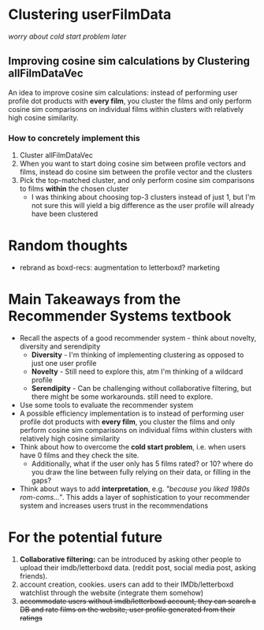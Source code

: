 # Clustering userFilmData

*worry about cold start problem later*

## Improving cosine sim calculations by Clustering allFilmDataVec
An idea to improve cosine sim calculations: instead of performing user profile dot products with **every film**, you 
cluster the films and only perform cosine sim comparisons on individual films within clusters with relatively high 
cosine similarity.

### How to concretely implement this

1. Cluster allFilmDataVec
2. When you want to start doing cosine sim between profile vectors and films, instead
do cosine sim between the profile vector and the clusters
3. Pick the top-matched cluster, and only perform cosine sim comparisons to films 
**within** the chosen cluster
   * I was thinking about choosing top-3 clusters instead of just 1, but I'm not sure this will
   yield a big difference as the user profile will already have been clustered

# Random thoughts

* rebrand as boxd-recs: augmentation to letterboxd? marketing

# Main Takeaways from the Recommender Systems textbook
* Recall the aspects of a good recommender system - think about novelty, diversity and serendipity
  * **Diversity** - I'm thinking of implementing clustering as opposed to just one user profile
  * **Novelty** - Still need to explore this, atm I'm thinking of a wildcard profile
  * **Serendipity** - Can be challenging without collaborative filtering, but there might be some workarounds. still 
  need to explore.
* Use some tools to evaluate the recommender system
* A possible efficiency implementation is to instead of performing user profile dot products with **every film**, you 
cluster the films and only perform cosine sim comparisons on individual films within clusters with relatively high 
cosine similarity
* Think about how to overcome the **cold start problem**, i.e. when users have 0 films and they check the site.
  * Additionally, what if the user only has 5 films rated? or 10? where do you draw the line between fully relying on 
    their data, or filling in the gaps?
* Think about ways to add **interpretation**, e.g. *"because you liked 1980s rom-coms..."*. This adds a layer of
sophistication to your recommender system and increases users trust in the recommendations

# For the potential future
1. **Collaborative filtering:** can be introduced by asking other people to upload their imdb/letterboxd data. (reddit 
post, social media post, asking friends).
2. account creation, cookies. users can add to their IMDb/letterboxd watchlist through the website (integrate them 
somehow)
3. ~~accommodate users without imdb/letterboxd account, they can search a DB and rate films on the website, user profile
generated from their ratings~~
